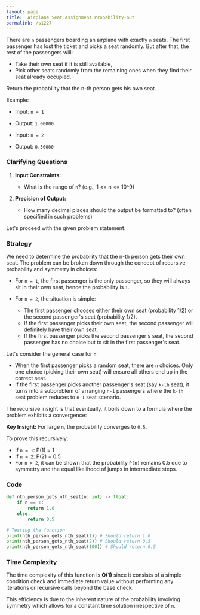 ```yaml
---
layout: page
title:  Airplane Seat Assignment Probability-out
permalink: /s1227
---
```


There are `n` passengers boarding an airplane with exactly `n` seats. The first passenger has lost the ticket and picks a seat randomly. But after that, the rest of the passengers will:

- Take their own seat if it is still available,
- Pick other seats randomly from the remaining ones when they find their seat already occupied.

Return the probability that the n-th person gets his own seat.

Example:
- Input: `n = 1`
- Output: `1.00000`

- Input: `n = 2`
- Output: `0.50000`

### Clarifying Questions

1. **Input Constraints:**
   - What is the range of `n`? (e.g., 1 <= n <= 10^9)
   
2. **Precision of Output:**
   - How many decimal places should the output be formatted to? (often specified in such problems)

Let's proceed with the given problem statement.

### Strategy

We need to determine the probability that the n-th person gets their own seat. The problem can be broken down through the concept of recursive probability and symmetry in choices:

- For `n = 1`, the first passenger is the only passenger, so they will always sit in their own seat, hence the probability is `1`.

- For `n = 2`, the situation is simple:
  - The first passenger chooses either their own seat (probability 1/2) or the second passenger's seat (probability 1/2).
  - If the first passenger picks their own seat, the second passenger will definitely have their own seat.
  - If the first passenger picks the second passenger's seat, the second passenger has no choice but to sit in the first passenger's seat.

Let's consider the general case for `n`:

- When the first passenger picks a random seat, there are `n` choices. Only one choice (picking their own seat) will ensure all others end up in the correct seat.
- If the first passenger picks another passenger's seat (say `k-th` seat), it turns into a subproblem of arranging `n-1` passengers where the `k-th` seat problem reduces to `n-1` seat scenario.

The recursive insight is that eventually, it boils down to a formula where the problem exhibits a convergence:

**Key Insight:**
For large `n`, the probability converges to `0.5`.

To prove this recursively:
- If `n = 1`: P(1) = 1
- If `n = 2`: P(2) = 0.5
- For `n > 2`, it can be shown that the probability `P(n)` remains 0.5 due to symmetry and the equal likelihood of jumps in intermediate steps.

### Code

```python
def nth_person_gets_nth_seat(n: int) -> float:
    if n == 1:
        return 1.0
    else:
        return 0.5

# Testing the function
print(nth_person_gets_nth_seat(1)) # Should return 1.0
print(nth_person_gets_nth_seat(2)) # Should return 0.5
print(nth_person_gets_nth_seat(100)) # Should return 0.5
```

### Time Complexity

The time complexity of this function is **O(1)** since it consists of a simple condition check and immediate return value without performing any iterations or recursive calls beyond the base check.

This efficiency is due to the inherent nature of the probability involving symmetry which allows for a constant time solution irrespective of `n`.